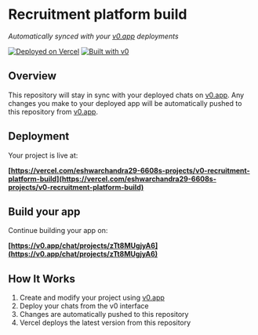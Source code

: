 # Recruitment platform build

*Automatically synced with your [v0.app](https://v0.app) deployments*

[![Deployed on Vercel](https://img.shields.io/badge/Deployed%20on-Vercel-black?style=for-the-badge&logo=vercel)](https://vercel.com/eshwarchandra29-6608s-projects/v0-recruitment-platform-build)
[![Built with v0](https://img.shields.io/badge/Built%20with-v0.app-black?style=for-the-badge)](https://v0.app/chat/projects/zTt8MUgjyA6)

## Overview

This repository will stay in sync with your deployed chats on [v0.app](https://v0.app).
Any changes you make to your deployed app will be automatically pushed to this repository from [v0.app](https://v0.app).

## Deployment

Your project is live at:

**[https://vercel.com/eshwarchandra29-6608s-projects/v0-recruitment-platform-build](https://vercel.com/eshwarchandra29-6608s-projects/v0-recruitment-platform-build)**

## Build your app

Continue building your app on:

**[https://v0.app/chat/projects/zTt8MUgjyA6](https://v0.app/chat/projects/zTt8MUgjyA6)**

## How It Works

1. Create and modify your project using [v0.app](https://v0.app)
2. Deploy your chats from the v0 interface
3. Changes are automatically pushed to this repository
4. Vercel deploys the latest version from this repository
